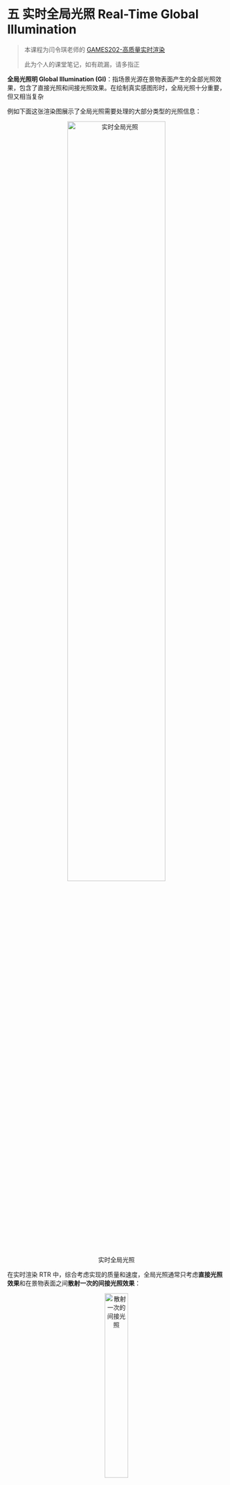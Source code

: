 # 五 实时全局光照 Real-Time Global Illumination

> 本课程为闫令琪老师的 [GAMES202-高质量实时渲染](https://sites.cs.ucsb.edu/~lingqi/teaching/games202.html)
>
> 此为个人的课堂笔记，如有疏漏，请多指正

**全局光照明 Global Illumination (GI)**：指场景光源在景物表面产生的全部光照效果，包含了直接光照和间接光照效果。在绘制真实感图形时，全局光照十分重要，但又相当复杂

例如下面这张渲染图展示了全局光照需要处理的大部分类型的光照信息：

<div align=center>
<img src="../assets/image-20230711105045-ulcnn9n.png" width = "67%" alt="实时全局光照" />
<figcaption>实时全局光照</figcaption>
</div>

在实时渲染 RTR 中，综合考虑实现的质量和速度，全局光照通常只考虑**直接光照效果**和在景物表面之间**散射一次的间接光照效果**：

<div align=center>
<img src="../assets/image-20230711105738-kpbd9tn.png" width = "33%" alt="散射一次的间接光照" />
<figcaption>散射一次的间接光照</figcaption>
</div>

而对于这个**散射一次的间接光照**的理解，以上图为例，P点 并不关心到达它的光线究竟是直接光还是散射一次的间接光，P点 统一处理所有抵达它的光照信息。因此对于 Q点 来说，直接将 Q点 这种接收直接光照并将其散射照亮其他物体的点**考虑为一个光源**进行处理，称为**次级光源 Secondary Lightsource**

可以通过下面这张对比图来感受一次间接光散射带来的效果，其中被直接光照到的墙面、地面都作为次级光源进行处理：

<div align=center>
<img src="../assets/image-20230711111019-5vspqxo.png" width = "67%" alt="无间接光照和散射一次的间接光照对比" />
<figcaption>无间接光照和散射一次的间接光照对比</figcaption>
</div>

因此，以这种“次级光源”的思想进行理解，对于每一个 着色点P，实现其间接光照着色需要处理的关键点在于：

1. 寻找被直接光源照亮而成为次级光源的物体表面
2. 计算作为次级光源的物体表面对着色点间接光照的贡献


根据算法主要在哪个空间中处理信息，可以将计算全局光照的算法分为以下三大类：

1. 图像空间算法：在生成直接光照效果时，算法会从**光源视角**生成的深度图。如果全局光照算法在生成间接光照效果时，除了用到从**相机视角**得到的信息之外，也用到了深度图信息，但是**没有用到从其它视角得到的场景三维信息**，即该算法只用到了图像空间 (image space) 的信息，则这该算法属于图像空间算法。包括 RSM 算法
2. 世界空间算法：如果全局光照算法在生成间接光照效果时，除了用到从**相机视角**和**光源视角**得到的图像空间信息之外，还**用到了从其它的场景三维信息**，即该算法使用了世界空间的信息，则这该算法属于世界空间算法。包括 LPV 算法、VXGI 算法
3. 屏幕空间算法：如果全局光照算法在生成间接光照效果时，**只根据从相机视角**能得到的信息，对只有直接光照的渲染结果进行**后处理 (post processing) ​**以加上间接光照效果，即只用到了屏幕空间 (screen space) 信息，则这该算法属于屏幕空间算法。包括 SSAO 算法、SSDO 算法、SSR 算法（可以理解为屏幕空间算法的间接光照是“猜出来”的，而不是像图像空间算法和世界空间算法真的去实际计算）


在正式进入实时全局光照的算法介绍之前，有一些前置知识需要了解：

1. **辐射度量学 Radiometry**：详细内容参考 **GAMES101-光线追踪（辐射度量学）**


## 1 反射阴影图 Reflective Shadow Maps (RSM)

**RSM** 是一种基于阴影图 (Shadow Map) 的实时全局光照算法，它利用了阴影图来保存次级光源的相关信息，从而实现对于间接光照的计算

以下主要从 RSM 算法如何解决之前提到的实现间接光照的两个关键点展开：

### 1）RSM 算法寻找次级光源

关于如何“寻找被直接光源照亮而成为次级光源的物体表面”，阴影图 Shadow Map 本身就解决了这个问题，因为深度图记录了场景中的每一个像素是否被光源直接照亮，这些被光源直接照亮的像素就是次级光源


### 2）RSM 算法计算次级光源对着色点间接光照的贡献

#### （1）假设次级光源是漫反射 Diffuse 材质

当“计算作为次级光源的物体表面对着色点间接光照的贡献”时，如果每一个作为次级光源的面片 patch（假设为 点Q）都要考虑所有可能被它照亮的着色点（假设为很多个 点P），那么从 点Q 到每一个 点P 都是一个不同的光线的出射方向 $\omega_o$，都需要根据这个出射方向计算一次渲染方程得到这个方向上的光照信息，这个计算量是十分庞大的。为了避免由于**出射方向** $\omega_o$ **不定**导致的庞大计算量，RSM 算法中将次级光源材质假定为**漫反射 Diffuse ​**的，这样渲染方程的 BRDF项 就是一个和出射方向 $\omega_o$ 无关的常数（需要注意的是，这里是假设**次级光源 Q点 是 Diffuse ​**的，而对于 着色点P 并没有这个假设）

#### （2）次级光源Q 照亮 着色点P 的渲染方程的推导

计算 着色点P 的间接光照的原始渲染方程如下：

$$
L_o(p,\omega_o)=\int_{\Omega_{patch}}L_i(p,\omega_i)f_r(p,\omega_i,\omega_o)cos\theta_i V(\omega_i) \mathrm{d}\omega_i
$$

对于光线入射方向 $\omega_i$ 的积分 $\mathrm{d}\omega_i$，也就是对于单位立体角的积分，可以根据立体角的定义 {立体角的球面度 $\Omega$ = 球面积 $A $ / 半径的平方 $r^2$}，得到如下等式：

<div align=center>
<img src="../assets/image-20230711194210-ws2027e.png" width = "33%" alt="单位立体角的积分" />
<figcaption>单位立体角的积分</figcaption>
</div>

将该等式代入到原渲染方程中，可以得到如下渲染方程，得到一个对于 面积$A$ 的定积分（注意，如果 $cos\theta$ 的计算过程没有进行归一化，下面除的 p、q 之间的距离的平方需要变成四次方来对两个 $ cos\theta$ 的计算归一化）：

$$
L_o^{indir}(p,\omega_o)=\int_{A_{patch}}L_i(q\to p)V(p,\omega_i)f_r(p,q\to p,\omega_o)\frac{cos\theta_p cos\theta_q}{||q-p||^2}\mathrm{d}A
$$

其中，$L_i(q \rightarrow p)$ 是 Q点 到 P点 的辐射亮度 Radiance，$V(p, ω_i)$是 P点 对于 Q点 的可见度， $f_r(p,q \rightarrow p, \omega_o)$ 是 P点 的 BRDF项

对于 $L_i(q \rightarrow p)$ 项：

由于之前已经假设了 Q点 是一个**漫反射 Diffuse ​**材质，因此在计算 Q点 的渲染方程时的 BRDF项 $f_r(q, \omega_i',\omega_i)$（$\omega_i'$ 是直接光源照向 Q点 的入射方向，$\omega_i$ 既是 P点 的光线入射方向，也是 Q点 的光线出射方向）时其就和 $\omega_i'$、$\omega_i$ 无关的一个常数 $f_r(q, \omega_i',\omega_i)=\rho_q/\pi$

根据 BRDF 的定义，**出射光的辐射亮度 Radiance = 入射光的辐射照度 Irradiance * BRDF项**，因此$ L_i(q→p)﻿ = 入射光的辐射照度 Irradiance \cdot f_r(q,ω_i',ω_i)﻿$。而根据辐射照度 Irradiance 的定义，其可以被表示为**单位面积内的电磁辐射的辐射通量**，即辐射照度 Irradiance $E(x) = \frac{\mathrm{d}\Phi(x)} {\mathrm{d}A}$，其中 $\Phi$ 是辐射通量。将其代入，可以将该项写成如下形式

$$
L_i(q\to p)=f_r\cdot \frac{\Phi}{\mathrm{d}A}=\frac{\rho}{\pi}\cdot \frac{\Phi}{\mathrm{d}A}
$$

对于 $V(p, ω_i)$ 项：由于实际上不可能计算每一个可能的着色点 P点 对于所有次级光源 Q点 的可见度，因此直接假设 P、Q 之间可见，将该项默认为1

因此，将上述各式代入原始对于 着色点P 的间接光照的渲染方程，可以得到如下化简效果：

$$
\begin{align}
L_o^{indir}(p,\omega_o)=&\int_{A_{patch}}L_i(q\to p)V(p,\omega_i)f_r(p,q\to p,\omega_o)\frac{cos\theta_p cos\theta_q}{||q-p||^2}\mathrm{d}A
\\
=&\int_{A_{patch}}(\frac{\rho_q}{\pi}\cdot \frac{\Phi_q}{\mathrm{d}A})f_r(p,q\to p,\omega_o)\frac{cos\theta_p cos\theta_q}{||q-p||^2}\mathrm{d}A
\\
=&\sum_q\left[ f_r(p,q\to p,\omega_o) \cdot \Phi_q' \cdot \frac{cos\theta_p cos\theta_q}{||q-p||^2}\right]
\end{align}
$$

其中，$\Phi_q'=\frac{\rho_q}{\pi} \cdot \Phi_q$，是 q 处反射直接光照的辐射通量

因此，RSM 算法在执行时，Shadow Map 中在存储深度值 depth 的同时，还需要额外存储一些数据，以满足上述公式的计算，包括**世界空间坐标 world space coordinate**、**法线方向 normal**、Q点 **反射的直接光照的辐射通量 flux ​**等信息：

<div align=center>
<img src="../assets/image-20230722120441-zw28h9c.png" width = "50%" alt="RSM 第一个 Pass 存储的贴图信息" />
<figcaption>RSM 第一个 Pass 存储的贴图信息</figcaption>
</div>


### 3）RSM 算法思想的额外优化

即使经过以上化简，使用 RSM 算法求取每一个小面片P的间接光照仍然代价高昂：一个512 × 512的 Shadow Map，对于每一个 着色点P，共有26万余个可能作为次级光源的 小面片Q 需要进行计算，因此需要进行进一步优化

对于有些情况的 P点 和 Q点 的组合，根本不需要经过 RSM 算法的计算：

1. P点 和 Q点 之间的明显不可见（但对于复杂场景来说，这个判断仍然很难处理）
2. 当 PQ 的连线和 P点 的法线垂直时，Q点 就根本不会对 P点 的 patch 做任何贡献
3. 当 P点 和 Q点 距离很远时，RSM 算法计算出的结果特别小，近乎可以忽略不计

对于上述优化的第三点，只需要计算**距离 P点 一定范围内的 Q点 ​**作为次级光源的贡献。而想要判定 P点 周围有哪些可用的次级光源 Q点，可以直接在 Shadow Map 上近似：看 P点 和 Q点 在 Shadow Map 上的投影之间的距离。如果**投影点之间距离**比较小，就近似认为 P点 和 Q点 在**世界空间内的实际距离**比较小。不过，即使框选了一定的范围，计算所有可能 Q点 仍然不现实，因此需要使用抽样。具体的采样方法可以参考 PCSS 的第一步和第三步中的采样方法，例如泊松圆盘采样。工业界对此的采样方法为：将深度图中距离着色点更远的像素（对间接光照的贡献小）赋予更小的抽样概率密度，但是赋予更大的抽样权重；距离着色点更近的像素（对间接光照的贡献大）赋予更大的抽样概率密度，但是赋予更小的抽样权重：

<div align=center>
<img src="../assets/image-20230712094012-3cz3o7s.png" width = "25%" alt="RSM 的采样方法" />
<figcaption>RSM 的采样方法</figcaption>
</div>


### 4）RSM 算法的优缺点

RSM 算法的优势：

1. 通过以上 RSM 算法计算间接光照可以得到比较好的全局光照效果，特别是对于手电筒光线这种比较单一局部的直接光照，画面呈现的间接光照效果十分清晰
2. 算法的代码十分容易实现

<div align=center>
<img src="../assets/image-20230712094542-q8rakb8.png" width = "50%" alt="RSM 算法的间接光照效果" />
<figcaption>RSM 算法的间接光照效果</figcaption>
</div>

RSM 算法的缺陷：

1. Shadow Map 的所有缺陷，例如当光源数量变多，就需要生成更多的对应数量的 Shadow Map，计算量增大
2. 没有计算 着色点P 和 次级光源Q 之间的可见性，可能造成不真实的情况
3. 进行了很多假设，包括次级光源材质是 Diffuse 的、将 Shadow Map 上的距离假定为三维空间的实际距离
4. 采样数量的多少影响计算的速度和计算结果的质量


## 2 光照传播体积 Light Propagation Volumes (LPV)

计算间接光照的渲染方程时，关键目标是**获取从所有方向入射的间接光线的辐射亮度 Radiance**

在 RSM 中是通过在 Shadow Map 中进行抽样，计算一部分次级光源对着色点P的间接光照来拟合其接收到的所有辐射亮度 Radiance

**Light Propagation Volumes (LPV) ​**算法解决这个问题的主要思想是：根据“光线在沿直线传播的过程中其辐射亮度Radiance不会发生改变”这一物理事实，LPV 算法首先将一个 3D 场景划分为一个个的**三维网格块**（体素 Voxel），然后在网格块内传播来自次级光源的辐射亮度 Radiance，来拟合**辐射亮度场** (Radiance Field)。最后可以直接利用每个网格块中记录的辐射亮度 Radiance 信息，得到处于该网格中的着色点P所接收到的从所有方向入射的间接光线的辐射亮度 Radiance


### 1）LPV 的具体实现过程

LPV 的具体实现过程分为以下4步：

1. 生成场景中的所有次级光源 Generation of radiance point set scene representation
2. 注入初始辐射亮度到三维网格块中 Injection of point cloud of virtual light sources into radiance volume
3. 模拟传播所有辐射亮度 Volumetric radiance propagation
4. 根据最终的辐射亮度进行渲染 Scene lighting with final light propagation volume

在每一帧都要实时完成以上四个步骤


#### （1）生成场景中的所有次级光源

直接使用 RSM 算法中的方法寻找次级光源，也即利用 Shadow Map 的深度信息获得次级光源

可以进行一些抽样操作来减少次级光源的数量

#### （2）注入初始辐射亮度到三维网格块中

预先将场景划分为一个个三维网格块（可以使用三维纹理实现），然后根据从 Shadow Map 的信息中获得的次级光源将每一个网格块中的所有次级光源的辐射亮度 Radiance 算出来并**累加**

累加的结果的辐射亮度 Radiance 是一个二维球面函数，可以利用 PRT 算法里提及的**球谐函数来对其进行压缩**，并且实际应用中仅需前2阶的 SH基函数 就可以基本拟合

<div align=center>
<img src="../assets/image-20230712115343-tdn97sr.png" width = "25%" alt="注入初始辐射亮度到三维网格块中" />
<figcaption>注入初始辐射亮度到三维网格块中</figcaption>
</div>

注：

1. 虽然算法并没有限定次级光源的材质，但是这里只用低阶 SH基函数 进行拟合，高频信息都会丢失，因此实际上仍然是将次级光源假定为**漫反射 Diffuse ​**材质
2. 这里三维网格块的划分大小一般是让其个数比像素数少一个数量级

#### （3）模拟传播所有辐射亮度

对于每一个网格块的辐射亮度 Radiance，其是一个向四面八方辐射的量，因此计算其**向周围六个面辐射的量**，并传递到对应的相邻网格块中并叠加上去

<div align=center>
<img src="../assets/image-20230712115536-9qzomb0.png" width = "25%" alt="模拟传播辐射亮度 Radiance" />
<figcaption>模拟传播辐射亮度 Radiance</figcaption>
</div>

这个向周围六个面的传递过程可以通过以下一个二维的从左边格子传递到右边格子的情况进行理解：首先将体素格子中心的辐射率传播到右边格子的 3 个非临接面上（即不包括直接相接的那个面，换到三维情况下就是 5 个面）

<div align=center>
<img src="../assets/image-20230722193206-yiplhka.png" width = "33%" alt="辐射亮度的单面传播例子" />
<figcaption>辐射亮度的单面传播例子</figcaption>
</div>

从 p 点辐射到表面 f 的辐射通量为 $\Phi_f=\Delta_f/(4\pi )\cdot I(\omega_c)$，其中 $\Delta_f$ 为表面 f 投影到以 p 为中心的立体角值（可以预先计算得到），$\omega_c$ 是立体角的中心方向，$I(\omega_c)$ 是点 p 向 $\omega_c$ 方向发射的辐射率值。然后由表面 f 再向 q 点发射的辐射率则为 $\Phi_f/\pi$。再将其展开成球面谐波权重系数，将这些权重系数加到 q 点存储的权重系数上，从而完成了一个面的传播过程

所有格子的这个传播与累加的过程迭代数次（实际应用中一般为4~5次）得到一个比较稳定的结果后，就得到了每一个网格块的最终辐射亮度 Radiance

注：LPV 算法同样**不考虑次级光源和着色点之间的可见性**问题，这样才能完成这一步模拟传播辐射亮度

#### （4）根据最终的辐射亮度进行渲染

对于任一着色点，寻找其所处的网格块，根据该网格块中存放的定向辐射亮度分布进行着色


### 2）LPV 算法的缺陷

**漏光现象 Light Leaking**：如果划分的网格块较大，对于一些特别小或薄的物体（物体粒度小于网格块粒度），由于该算法会认为每一个网格块中的辐射亮度 Radiance 是均匀分布的，会造成从物体正面注入的辐射亮度可能会照亮本不该被照亮的物体背面

<div align=center>
<img src="../assets/image-20230712120700-ez0kzm1.png" width = "25%" alt="LPV 算法的问题" />
<figcaption>LPV 算法的问题</figcaption>
</div>

<div align=center>
<img src="../assets/image-20230712120716-crvfm1j.png" width = "50%" alt="漏光现象 Light Leaking" />
<figcaption>漏光现象 Light Leaking</figcaption>
</div>

而如果想要尽量避免这种漏光现象，划分的网格块就需要足够小，会导致计算量增大，速度变慢


## 3 体素全局光照 Voxel Global Illumination (VXGI)

**Voxel Global Illumination (VXGI) ​**会比 RSM 和 LPV 的实现效果更佳，但是对应的速度也更慢

VXGI 算法的主要思想是：利用两趟 Pass，首先预先把整个场景离散化为体素 (voxel)，并以稀疏八叉树 (sparse) 的形式组织起来，得到层次化的数据结构；然后类似于离线渲染中的光子图映射 (photon mapping)，对于每一个着色点，根据其材质情况向场景中抛射光子 (photon)（向一个锥体方向进行cone tracing），得到对该着色点有贡献的体素，再进行着色计算


### 1）VXGI 的具体实现过程

VXGI首先需要对整个场景进行体素化，其借用了光栅化的渲染机制，将场景物体分别在 x、y 和 z 轴三个方向上投影绘制三次。这个体素化的具体过程可以参考这篇博客：[体素化Voxelization：基于GPU的三维体素化 | YangWC&apos;s Blog](http://yangwc.com/2019/06/11/Voxelization/)

VXGI会创建一些3D纹理，场景体素化之后会将场景物体的颜色值、法线向量、自发光信息、阴影遮挡信息、粗糙度等存储到这些3D纹理中。需要注意的是，在体素化时，有可能不同的三角形面片会被体素化到同一个体素格子，因此体素格子的属性信息是所有落在这个体素内的三角形属性的平均值

具体的实现过程分为以下两个 Pass：

#### （1）VXGI 的 Pass1：Light Pass

根据直接光照获得每个 patch 的光照信息，然后对于划分的每一个体素将其内部所有 patch 的信息叠加起来，得到这个体素的**入射辐射亮度分布**和**表面法线分布**，然后将这些信息存储在一个稀疏八叉树最底层的叶节点中。然后在稀疏八叉树中自底向上，对于每个非叶节点，通过对子节点存放的信息施加滤波，得到稀疏八叉树中更高层节点存放的入射辐射亮度分布和表面法线分布； 于是，八叉树的**每一层**是一个**对次级光源信息不同粒度的近似**

<div align=center>
<img src="../assets/image-20230712145549-ftfhgni.png" width = "67%" alt="VXGI 的 Light Pass" />
<figcaption>VXGI 的 Light Pass</figcaption>
</div>

上图的 Step1 和 2 对应于 Pass1，Step3 对应于下面的 Pass2

其实上述这个八叉树的每一层可以理解为对 3D 体素纹理进行了一个 MipMap 处理：

<div align=center>
<img src="../assets/image-20230723003617-namqc9h.png" width = "50%" alt="体素的 MipMap" />
<figcaption>体素的 MipMap</figcaption>
</div>

#### （2）VXGI 的 Pass2：Camera Pass

分为两种情况：

对于着色点是 Glossy 的情况，只需要对理想的镜面反射方向进行1个锥体的 cone tracing，找到和这个锥体相交的体素并计算它们对该着色点的贡献之和。考虑到距离着色点越远的体素的可能贡献越小，正好 cone tracing 的锥体覆盖范围也越来越大，利用在 Pass1 中构建的稀疏八叉树找到其对应的粒度层级获取信息（距离越远的粒度越大，得到的信息越不精确），这样利用稀疏八叉树的结构极大减少了计算的开销（八叉树版 MipMap 原理）

<div align=center>
<img src="../assets/image-20230712144929-ia3lqcr.png" width = "50%" alt="VXGI 的 Glossy Case" />
<figcaption>VXGI 的 Glossy Case</figcaption>
</div>

这里的这个 cone tracing 的圆锥体也并不是真正意义上的圆锥体，而是由不同level的体素拼接而成的类锥体的形状，如下图所示，从近到远，体素的大小逐渐增大：

<div align=center>
<img src="../assets/image-20230723003815-cx3dcav.png" width = "50%" alt="Cone Tracing" />
<figcaption>Cone Tracing</figcaption>
</div>

记 tracing 的圆锥体起始点为 $C_o$、方向为 $C_d$、圆锥体的角度为 $\theta$、当前追踪的长度为 $t$，那么可以用以下的公式计算出当前的 ray marching 点所在体素的边长:

$$
d=2t \cdot tan(\frac{\theta}{2})
$$

而后可以通过 $d$ 计算出需要在哪个 level 的体素 Mipmap 上进行采样：

$$
level=log_2(\frac{d}{V_{size}})
$$

其中，$V_{size}$ 是 Mipmap 最高 level 的大小（即最粗糙层级的 Mipmap 边长）

对于着色点是 Diffuse 的情况，就需要对多个锥体进行 cone tracing（但考虑到效率问题，一般也就5到8个）

<div align=center>
<img src="../assets/image-20230712145108-yzzg9ek.png" width = "25%" alt="VXGI 的 Diffuse Case" />
<figcaption>VXGI 的 Diffuse Case</figcaption>
</div>

注：在锥体追踪的过程中，可以通过考虑体素的遮挡影响，将次级光源和着色点之间的可见性考虑进入渲染计算


### 2）VXGI 和 RSM、LPV 的区别

1. VXGI 算法在执行前需要把景物都离散化为**体素**来表示，这和 LPV 算法细分场景得到的**三维网格**有所不同。LPV 的格网单元和景物本身没有特别的对应关系，但是 VXGI 的体素和物体本身是有关的（需要记录**入射辐射亮度分布**和**表面法线分布**），于是，VXGI 算法涉及的场景体素化需要比 LPV 消耗更多的资源。将一个场景体素化可能相当麻烦，这限制了 VXGI 算法的应用
2. LPV 算法是通过拟合的辐射亮度场**间接**进行计算，而 VXGI 算法的思想更接近 RSM，是对次级光源影响着色点的**直接**计算
3. 之前提到的 RSM 和 LPV 都将次级光源的材质认为是漫反射 Diffuse 的，前者是因计算量庞大而主观假定，后者是因球谐函数拟合导致高频信息丢失。但是 VXGI 并没有这个限制，次级光源的材质**可以是 Glossy ​**的，其信息被记录在体素的入射辐射亮度分布和表面法线分布中
4. RSM 算法在计算次级光源对着色点的影响时，没有考虑两者之间的可见性，LPV 算法的辐射亮度场拟合也假定了两者之间都是可见的；而 VXGI 算法则在锥体追踪的过程中，通过考虑体素的遮挡影响，**考虑了次级光源和着色点之间的可见性**


## 4 屏幕空间环境光遮蔽 Screen Space Ambient Occlusion (SSAO)

**Screen Space Ambient Occlusion (SSAO) ​**是一种在屏幕空间中对全局光照的近似。其可以大大地增强场景的光影层次感，使得渲染出来的效果更具三维立体感

<div align=center>
<img src="../assets/image-20230723004606-myhqxg4.png" width = "33%" alt="SSAO 的效果" />
<figcaption>SSAO 的效果</figcaption>
</div>

SSAO 算法的主要思想是：在不知道环境的间接光照的情况下，1）直接假定**间接光照恒定为一个常数**（类似于 Blinn-Phong 光照模型的假设），并且2）假定物体表面是**漫反射 Diffuse ​**材质，但是2）需要**考虑每个着色点的不同方向的可见性**

<div align=center>
<img src="../assets/image-20230712153122-3fzeiue.png" width = "50%" alt="SSAO 考虑着色点不同方向的可见性" />
<figcaption>SSAO 考虑着色点不同方向的可见性</figcaption>
</div>


### 1）SSAO 算法的渲染方程推导

在进行渲染方程的推导之前，对于 GAMES101 中的**辐射度量学**中提及的“**辐射度量学之前的数学基础**”进行一个补充：**投影立体角 Projected Solid Angle**

立体角 Soild Angle 的值是$球面积A / 半径的平方r^2$，对单位立体角积分可以得到整个球的立体角为 4π 球面度

而如果对立体角乘上一个 $cos\theta$ 项得到的就是投影立体角，对单位投影立体角积分得到的就是**圆的面积 π**

<div align=center>
<img src="../assets/image-20230712165513-kzo9cy4.png" width = "25%" alt="投影立体角 Projected Solid Angle" />
<figcaption>投影立体角 Projected Solid Angle</figcaption>
</div>


对于原始的渲染方程：

$$
L_o^{indir}(p,\omega_o)=\int_{\Omega^+}L_i(p,\omega_i)f_r(p,\omega_i,\omega_o)V(p,\omega_i)cos\theta_id\omega_i
$$

第一步：根据“实时阴影-2 阴影映射技术背后的数学”中提及的用于估算定积分的经典的近似不等式，可以将 可见性项V 拆解到定积分外面；同时，根据之前提及的对单位投影立体角积分的结果，可以将此处的 $cos\theta·\mathrm{d}\omega_i$ 视为一个整体，原先对整个球的积分就变成了对圆的积分。拆解的结果如下：

<div align=center>
<img src="../assets/image-20230712170113-i9kvv76.png" width = "50%" />
</div>

其中蓝框部分 ****​~**​ ​**~其实就是对**所有方向 可见性V 的一个加权平均**

第二步：对于黄框部分，由于 SSAO 假定物体表面是漫反射 Diffuse 材质，因此 BRDF项 是一个常数 $\rho/\pi$；由于间接光照被恒定为一个常数，因此 光照项L 是一个常数 $L_i^{indir}(p)$，然后渲染方程便可以化简为：

$$
L^{indir}_o(p,\omega_o)
\approx \frac{\rho}{\pi} \cdot L_i(p,\omega_i) \cdot \int_{\Omega^+}V(p,\omega_i)cos\theta_id\omega_i
$$

此外，正是由于上面两个值都是常值，之前对于 可见性项V 的拆解就完全不会影响定积分的结果

注：可以发现，即使不进行第一步对 可见性项V 的拆解，直接对原始的渲染方程进行第二步将两个常值从积分中提出来就可以得到最终的化简结果。但是为了准确得到并理解 $k_A$项**​ ​**这个对 可见性V 的加权平均，就进行了如上的第一步这个额外一步拆解


### 2）SSAO 算法的实际应用过程

对于 可见性项V 的加权平均 $k_A$项：

* 如果是在世界空间下，可以直接使用光线追踪技术（包括近似的模拟实现比如 VXGI）来获得每一个着色点的可见性的加权平均值，但是这种基于真是物理情况的方式需要大量的计算，耗时很长
* 而如果是在屏幕空间下（例如此处的 SSAO），则是在一个后处理过程中以很简单的假定模拟实现的，完全不考虑实际的物理准确性和场景复杂度


#### （1）SSAO 计算 $k_A$项 的主要思想

对于任意一个着色点，想要判定一个半球方向内对其的可见性，需要对这个半球的半径进行限制，而不能考虑无限远的地方（否则对于一个很小的封闭空间，其可见性一定为0）。不过限制了半径就一定会有一些原先可见的点被忽略

<div align=center>
<img src="../assets/image-20230712175836-76n5zif.png" width = "25%" alt="SSAO 判断可见性的主要思想" />
<figcaption>SSAO 判断可见性的主要思想</figcaption>
</div>

SSAO 算法计算 $k_A$项 的主要思想（假设）是：以着色点为中心、有限范围的球体内部随机抽样顶点，根据这些顶点是否能够被着色点看见（抽样点是在物体内部还是物体外部）来估算着色点的可见性

<div align=center>
<img src="../assets/image-20230712175854-gcwlfbt.png" width = "33%" alt="SSAO 算法计算 k_A项" />
<figcaption>SSAO 算法计算 k_A项</figcaption>
</div>


#### （2）SSAO 计算 $k_A$项 的实际实现方式

由于在屏幕空间下并不能实际知道抽样点和着色点之间的可见性情况（抽样点是在物体内部还是物体外部），SSAO 是通过**深度缓冲器 (z-buffer) ​**判断这些顶点从**相机**是否可见来假设抽样点对着色点的可见性的（即通过**深度图**近似地判断每个点是在物体内部还是外部，点的深度比深度图上记录的最小深度更深就假设为是在物体内部，则对于着色点是不可见的）。不过上述这种实现方式就会出现上面那张图中被红色虚线框起来的那个采样点的错误估计情况

* 上述用整个球采样的方式其实是有问题的，应该只拿法线方向所在的半球进行采样。但由于 SSAO 算法提出的时代还没办法记录每个着色点的法线信息，工业界提出的替代方案是：只有当顶点样本超过一半不可见，才考虑应用 SSAO，应用时将总抽样数除以2。例如上图的左图，不应用 SSAO；中间图应用 SSAO，计算结果为3/(10/2)，实际是3/5，二者相等；右图应用 SSAO，计算结果为1/(10/2)，实际是1/4，二者约等

* 另外，正是由于没有法线方向，也没办法计算 $cos\theta$，计算 $k_A$项 时没有余弦加权，实际结果并不准确，但是仍可以得到可行的结果


### 3）SSAO 算法的缺陷

1. 深度缓冲器 (z-buffer) 只是对场景几何信息的大概估计，利用这个估计判断实际的几何情况可能不准，生成一些本不该存在的阴影。例如下图的石凳和地板之间就生成了不该存在的阴影
2. 存在所有涉及抽样的算法都会有的问题：抽样少则不准，抽样多速度就慢。工业界对此的解决方案是先用少抽样得到一个高噪音的结果，然后再进行额外一次降噪

<div align=center>
<img src="../assets/image-20230712184114-uy0ogie.png" width = "67%" alt="SSAO 算法产生不存在的阴影" />
<figcaption>SSAO 算法产生不存在的阴影</figcaption>
</div>

<div align=center>
<img src="../assets/image-20230712184140-wdlmvhr.png" width = "67%" alt="SSAO 算法的额外降噪处理" />
<figcaption>SSAO 算法的额外降噪处理</figcaption>
</div>


### 4）SSAO 算法的优化：HBAO

随着技术的发展，当可以存储每个着色点的法线信息时，将其代入 SSAO 替代原先进行的近似假设，得到更为准确的结果

<div align=center>
<img src="../assets/image-20230712184140-wdlmvhr.png" width = "67%" alt="SSAO 和 HBAO 效果比较" />
<figcaption>SSAO 和 HBAO 效果比较</figcaption>
</div>


## 5 屏幕空间方向遮蔽 Screen Space Directional Occlusion (SSDO)

### 1）SSDO 的主要思想以及和 SSAO 的区别点

在 SSAO 中是假设间接光照是一个从着色点**周围球体中的所有可见点**的位置发送过来的一个**常量值**，这种方法完全放弃考虑了从其他作为次级光源的 patch 的反射，这就造成了 SSAO 的间接光照效果只是对着色点**原始颜色的明暗处理**，而并**不能将周围物体的颜色**反映出来。SSDO 则解决了这个问题。例如下面这个例子的左下角两张图的对比：

<div align=center>
<img src="../assets/image-20230713095434-kgn8j1f.png" width = "67%" alt="SSAO 和 SSDO 的效果比较" />
<figcaption>SSAO 和 SSDO 的效果比较</figcaption>
</div>

SSDO 的主要思想十分类似于光线追踪，其和 SSAO 对于**间接光照的来源**考虑是完全相反的。对于着色点P向周围发出的球体范围的 path tracing，SSAO 将其中的**不被物体挡住的抽样点**（不在物体内部的点）作为可见点来计算一个常量间接光的亮度；而 SSDO 则是就将这些**被挡住的抽样点**作为可见的次级光源来其贡献的间接光照，那些不被挡住的点则**归属于直接光照**的部分处理，不参与间接光照的计算。很明显，相较于 SSAO，SSDO 的思想更符合之前所说的图像空间 (RSM) 和世界空间的算法 (LPV、VXGI)：

<div align=center>
<img src="../assets/image-20230713095658-n6x02u3.png" width = "50%" alt="SSAO 和 SSDO 核心思想的区别" />
<figcaption>SSAO 和 SSDO 核心思想的区别</figcaption>
</div>

这样，对于 SSDO，其根据 path tracing 得到的可见性V的结果，渲染方程分为直接光照和间接光照两个独立的部分进行计算：

$$
\begin{align}
L_o^{dir}(p,\omega_o)=&\int_{\Omega^+\ V=1}L_i^{dir}(p,\omega_i)f_r(p,\omega_i,\omega_o)cos\theta_i d\omega_i\\
L_o^{indir}(p,\omega_o)=&\int_{\Omega^+\ V=0}L_i^{indir}(p,\omega_i)f_r(p,\omega_i,\omega_o)cos\theta_id\omega_i
\end{align}
$$


### 2）SSDO 算法的实际应用过程

1. 第一步和 SSAO 类似，对上半球进行采样（此时技术力已经支持法线信息的存储），然后根据深度缓冲 z-buffer 中记录的结果近似地判断该点对于着色点P是否可见。如下面的左图，其中的 A、B、D点 不可见，C点 可见
2. 第二步便和 SSAO 背道而驰，更接近于 RSM 算法的思想，对于不可见点，根据 z-buffer 的信息获得其**对应的物体表面的那个点**，然后计算这个表面点作为次级光源时对于 P点 着色的贡献；而像 C点 这种可见点，直接对 PC连接方向 计算环境光的直接光照

<div align=center>
<img src="../assets/image-20230713101546-kprsf59.png" width = "50%" alt="SSDO 算法的应用过程" />
<figcaption>SSDO 算法的应用过程</figcaption>
</div>

SSDO 算法也会产生和 SSAO 类似的错误，例如上面的右图A点作为可见点被处理成了不可见点，B点 在 PB方向 没有直接光源照射的情况下进行了直接光照的计算


### 3）SSDO 算法的缺陷

1. 由于其和 SSAO 类似的抽样机制，只能计算小范围的间接光照，对于距离远但是强度大的间接光照无能为力。例如下图正方体上的着色点若使用 SSAO 则没办法反映出绿色墙壁反射的间接光照信息（图中是其它算法，能够反映出来）
    ![SSDO 算法的缺陷1](assets/image-20230713113938-0hgvql2.png "SSDO 算法的缺陷1"){:width="33%"}
2. SS 的通病：由于 屏幕空间SS 的信息有限有限，对于那些没办法从屏幕空间看见的表面，它们的信息缺失，没办法为其实现间接光照效果。例如下图的第三张图所反映的间接光照效果，就只有正对摄像机的 B面 的，没有被遮挡住的 A面 的（在 A面 可见时，SSDO 实现的效果还是很好的，就像第一、二张图）
    ![SSDO 算法的缺陷2](assets/image-20230713104244-lpzkcjt.png "SSDO 算法的缺陷2"){:width="50%"}


## 6 屏幕空间反射 Screen Space Reflection (SSR)

**Screen Space Reflection (SSR) ​**是一种**在屏幕空间模拟光线追踪**实现间接光照的算法，因此 SSR 其实更应该理解为屏幕空间光线追踪 Screen Space Ray Tracing，其在屏幕空间上做光线步进 (Ray Marching) 来找到光线与场景的交点。找到交点之后，根据交点的法线、顶点、反照率等得到交点处的直接光照辐射率，以此作为弹射的间接光照辐射率，从而实现间接光照。相较于 SSAO 的远处光线靠假设近处光线信息缺失、SSDO 的远处光线信息缺失，SSR 由于进行了光线追踪，不论近处还是远处的光照信息都不会缺失

在屏幕空间中模拟光线追踪的前提在于：在绝大多数情况下，屏幕空间内的某个像素点的间接光照的次级光源来源基本也都在当前的屏幕空间下（也正是因为这个假设，SSR 算法会有一些缺陷，后面会提及），例如下图白框部分的间接光照的次级光源基本来自于红框部分

<div align=center>
<img src="../assets/image-20230713115339-veld2jr.png" width = "25%" alt="屏幕空间反射" />
<figcaption>屏幕空间反射</figcaption>
</div>


### 1）SSR 算法的实现流程

首先以一个着色点材质为镜面 Specular 的情况为例，此时只考虑一根光线的光线追踪：

<div align=center>
<img src="../assets/image-20230713121134-xg5v0ov.png" width = "50%" alt="SSR 的 Specular Case" />
<figcaption>SSR 的 Specular Case</figcaption>
</div>

根据**法线信息**和**深度信息**，可以计算知道 着色点P 的镜面反射方向上的这根光线打到屏幕空间中的哪一个次级光源 点Q，然后根据 Q点 的着色信息计算其对 P点 的贡献

而对于非 Specular 的材质，则需要将**一根光线追踪**变为对**一个锥体方向的光线追踪**，并叠加所有次级光源的贡献

问题在于，如何对光线进行追踪来确定这根光线究竟打在屏幕空间的哪个点上，也即光线步进 Ray Marching 时的**步长**如何确定。对于这个会显著影响速度的棘手问题，SSR 算法是利用的二维空间下的**深度图像金字塔 image pyramids**，即 **深度MipMap ​**来进行加速处理的，可以快速过滤掉那些不可能相交的点。其基本思想类似于三维空间下的 BVH（Bounding Volume Hierarchies 层次包围盒）或者 KD-tree


SSR 算法的具体实现流程如下：

1. 生成 深度MipMap
2. 基于 深度MipMap 的层次化光线追踪
3. 根据追踪到的次级光源对着色点进行渲染

#### （1）生成 深度MipMap

此处在深度图上进行的 MipMap 操作并不是求平均，而是取该范围内的**最小值**。因为取最小值的操作可以保证如下的一个保守逻辑：如果光线对于一个大的上层结点完全不会相交，那么该光线对于其任意一个子节点都不会相交（可以理解为光线比整个区域的最小值的深度都要浅，那么肯定比该区域的所有地方都要浅）

#### （2）基于 深度MipMap 的层次化光线追踪

有了 深度MipMap 后，对于光线步进 Ray Marching 时的步长就可以利用一种“试探”的方法来取值，从而快速过滤不可能相交的点，这种“试探”的方法十分类似于 TCP拥塞控制 中的慢开始（前期以指数形式增长）+拥塞避免（一旦发生拥堵就将阈值减半）。一个具体的“试探”得到光线交点的过程如下：

<div align=center>
<img src="../assets/image-20230713144443-4ehp52w.png" width = "75%" alt="SSR 的 Specular Case" />
<figcaption>基于 深度MipMap 的层次化光线追踪</figcaption>
</div>

注：上述绿色方块部分是闫令琪老师额外加上去的，但是考虑到生成 MipMap 时这个绿色块中的两个子节点并不会分配到同一个 Level 下，这里的表示可能有一点问题，但是不影响这个算法的理解

上述过程用伪代码表示如下（这里的 level 是 MipMap 的 level，其值可以理解为步长的指数）：

```undefined
mip = 0;
while (level > -1)
    step through current cell;
    if (above Z plane) ++level;
    if (below Z plane) --level;
```

另外，由于生成 深度MipMap 时是2的k次方，对于光线起点在奇数位的，就没办法准确进行上述过程，而是会发生一定的偏移，或者需要一些额外计算

#### （3）根据追踪到的次级光源对着色点进行渲染

对于已经获得的 次级光源Q，由于在屏幕空间中只能获得 Q点 接收到直接光照后**向当前摄像机方向**反射的光线信息，而不能获得其实际向**​ 着色点P点 ​**反射的光线信息，因此只能将 Q点 假定为**漫反射 Diffuse ​**材质，这样就可以认为 着色点P 收到的光线信息就等价于 Q点 向摄像机反射的光线信息

此外，对于 可见性项V，由于使用的是光线追踪的思想，对于每一个光线方向只会有最近的一个可见点的信息，不存在其他不可见点对着色点P的影响


### 2）SSR算法能够实现的一些效果

由于SSR算法本质上是光线追踪的思想，对于渲染方程的计算几乎没有任何近似，因此会有以下一些很真实的效果：

1. Sharp and blurry reflections（清晰和模糊的反射）：不论对于光滑面的清晰的间接光照效果还是粗糙面的模糊的间接光照效果，SSR 算法都可以实现出来。因为改变着色点的材质相当于在改变渲染方程的 BRDF项
    ![image](assets/image-20230713165113-nfgh8vt.png){:width="25%"}
2. Contact hardening（接触硬化）：当着色面材质均匀时，对于离着色面很近的次级光源的间接光照效果会更清晰，越远则越模糊，这个效果 SSR 也可以实现出来。因为本质上 SSR 算法使用的是光线追踪的思想，对于同一个着色点其 BRDF 追踪的锥体区域，距离越远所容纳进来的次级光源就更多，叠加贡献后当然就会得到更模糊的值（这个效果很类似于阴影的 PCSS）
    ![image](assets/image-20230713165133-9ujqsc6.png){:width="25%"}
3. Specular elongation（镜面延伸）：当着色面是各向同性（法线分布均匀）时，SSR 实现的光照效果也有一个被垂直拉伸的效果。这是着色点特定的 BRDF项 会产生的效果
    ![image](assets/image-20230713165149-in16b07.png){:width="25%"}
4. Per-pixel roughness and normal（逐像素粗糙度和法线）：SSR 实现的效果是逐像素的，和每个着色点的粗糙度和法线直接相关，并不会因为整个着色面的粗糙度或法线不均匀而发生错误
    ![image](assets/image-20230713165204-v2e8wpk.png){:width="25%"}


### 3）SSR 算法的优缺点

SSR 算法的优势：

1. 在着色点材质为 Glossy 或者 Specular 的情况下计算速度快，实现效果好（不过会导致有时画面会感觉很“油”）
2. 不会有 SSAO 和 SSDO 计算遮蔽的方法带来的问题

SSR 算法的劣势：

1. 由于深度图只存放了从相机视角能看到的、在屏幕中显示的场景信息，因而SSR还是会丢失从相机视角看不见的物体表面的信息。例如下图1中手指肚、掌心的间接光照就没有反映出来
    ![SSR 算法的信息缺失](assets/image-20230713160430-n9fqrch.png "SSR 算法的信息缺失"){:width="33%"}
2. 对于那些超出屏幕的物体无法追踪到其光线，会导致间接光照效果出现突兀的“截断”现象，如下图2。工业界对此的处理方式是加上一个额外的衰减系数使得倒影呈现一个逐渐虚化的效果（产生了一个近似菲涅尔的效果），虽然物理上不正确，但是看起来会更加自然
    ![SSR 算法的“截断现象”](assets/image-20230713161209-xnvqk8l.png "SSR 算法的“截断现象”"){:width="50%"}
3. 对于着色点是漫反射 Diffuse 材质的计算速度较慢（目前的实时光线追踪技术已经可以让其很快了）


### 4）SSR 算法的优化

1. 对于 Glossy 的着色点，由于其 BRDF项 表示类似于一个 lobe，因此可以进行 BRDF 的重要性采样，在这个 lobe 中增加采样的权重
    ![image](assets/image-20230713194430-zwz6i0x.png){:width="33%"}
2. 如果两个着色点相邻，那么分别求取的两个光线与场景的交点，其可能对这两个着色点都会贡献间接光照，于是可以重复利用光线与场景的交点以加速计算。例如下图中 M点 通过光线 MA trace 到了 A点，相邻着色点N点通过 NB trace 到了 B点，那么就可以直接计算 A点 对 N点 的贡献和 B点 对 M点 的贡献，而不需要重新 trace MB 和 NA 这两根光线
    ![image](assets/image-20230713194802-9hf2ieo.png){:width="33%"}
3. 可以引入分离求和方法 (split sum method) 中**预滤波 (prefiltering) ​**的思想，对屏幕空间的信息施加滤波，这样一来，沿理想镜面反射方向追踪一根光线，就能得到沿多个反射方向追踪多根光线的结果。不过，屏幕空间中各点的深度不一，因此在施加滤波时需要考虑深度上的差异
    ![image](assets/image-20230713195244-ra8x9f5.png){:width="33%"}


本篇笔记主要参考了以下两篇博客，感谢 [**WC Yang**](https://yangwc.com/about) 和 [**zhiwei**](https://www.zhihu.com/people/zhiwei-53-83) 两位大佬的分享：

[高质量实时渲染：实时全局光照 | YangWC&apos;s Blog](https://yangwc.com/2021/06/12/SSR/)

[《GAMES202：高质量实时渲染》3 实时全局光照：RSM、LPV、VXGI、SSAO、SSDO、SSR - 知乎 (zhihu.com)](https://zhuanlan.zhihu.com/p/556057984)
